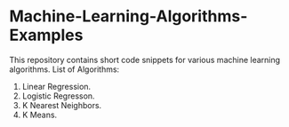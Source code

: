 # Machine-Learning-Algorithms-Examples
This repository contains short code snippets for various machine learning algorithms.
List of Algorithms:
1. Linear Regression.
2. Logistic Regresson.
3. K Nearest Neighbors.
4. K Means.
